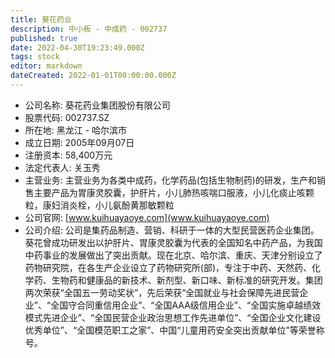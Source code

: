 ```yaml
---
title: 葵花药业
description: 中小板 - 中成药 - 002737
published: true
date: 2022-04-30T19:23:49.000Z
tags: stock
editor: markdown
dateCreated: 2022-01-01T00:00:00.000Z
---
```


- 公司名称: 葵花药业集团股份有限公司
- 股票代码: 002737.SZ
- 所在地: 黑龙江 - 哈尔滨市
- 成立日期: 2005年09月07日
- 注册资本: 58,400万元
- 法定代表人: 关玉秀
- 主营业务: 主营业务为各类中成药，化学药品(包括生物制药)的研发，生产和销售主要产品为胃康灵胶囊，护肝片，小儿肺热咳喘口服液，小儿化痰止咳颗粒，康妇消炎栓，小儿氨酚黄那敏颗粒
- 公司官网: [www.kuihuayaoye.com](www.kuihuayaoye.com)
- 公司介绍: 公司是集药品制造、营销、科研于一体的大型民营医药企业集团。葵花曾成功研发出以护肝片、胃康灵胶囊为代表的全国知名中药产品，为我国中药事业的发展做出了突出贡献。现在北京、哈尔滨、重庆、天津分别设立了药物研究院，在各生产企业设立了药物研究所(部)，专注于中药、天然药、化学药、生物药和健康品的新技术、新剂型、新口味、新标准的研究开发。集团两次荣获“全国五一劳动奖状”，先后荣获“全国就业与社会保障先进民营企业”、“全国守合同重信用企业”、“全国AAA级信用企业”、“全国实施卓越绩效模式先进企业”、“全国民营企业政治思想工作先进单位”、“全国企业文化建设优秀单位”、“全国模范职工之家”、中国“儿童用药安全突出贡献单位”等荣誉称号。


